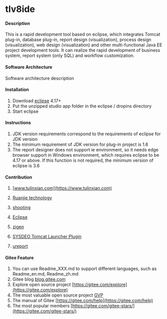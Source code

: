 # tlv8ide

#### Description
This is a rapid development tool based on eclipse, 
which integrates Tomcat plug-in, database plug-in, report design (visualization), process design (visualization), web design (visualization) and other multi-functional Java EE project development tools. 
It can realize the rapid development of business system, report system (only SQL) and workflow customization. 

#### Software Architecture
Software architecture description

#### Installation

1.  Download [eclipse](https://www.eclipse.org/downloads/packages/) 4.17+ 
2.  Put the unzipped studio app folder in the eclipse / dropins directory 
3.  Start eclipse 

#### Instructions

1.  JDK version requirements correspond to the requirements of eclipse for JDK version 
2.  The minimum requirement of JDK version for plug-in project is 1.6 
3.  The report designer does not support ie environment, so it needs edge browser support in Windows environment, which requires eclipse to be 4.17 or above. If this function is not required, the minimum version of eclipse is 3.6 

#### Contribution

1.  [www.tulinxian.com](https://www.tulinxian.com) 

2.  [Ruanjie technology](https://www.yunagile.com/) 

3.  [shooting](https://www.justep.com/) 

4.  [Eclipse](https://www.eclipse.org/) 

5.  [zigen](http://www.ne.jp/asahi/zigen/home/plugin/dbviewer/about_en.html)

6.  [SYSDEO Tomcat Launcher Plugin](http://www.eclipsetotale.com/tomcatPlugin.html) 

7.  [ureport](https://gitee.com/youseries/ureport )



#### Gitee Feature

1.  You can use Readme\_XXX.md to support different languages, such as Readme\_en.md, Readme\_zh.md
2.  Gitee blog [blog.gitee.com](https://blog.gitee.com)
3.  Explore open source project [https://gitee.com/explore](https://gitee.com/explore)
4.  The most valuable open source project [GVP](https://gitee.com/gvp)
5.  The manual of Gitee [https://gitee.com/help](https://gitee.com/help)
6.  The most popular members  [https://gitee.com/gitee-stars/](https://gitee.com/gitee-stars/)
